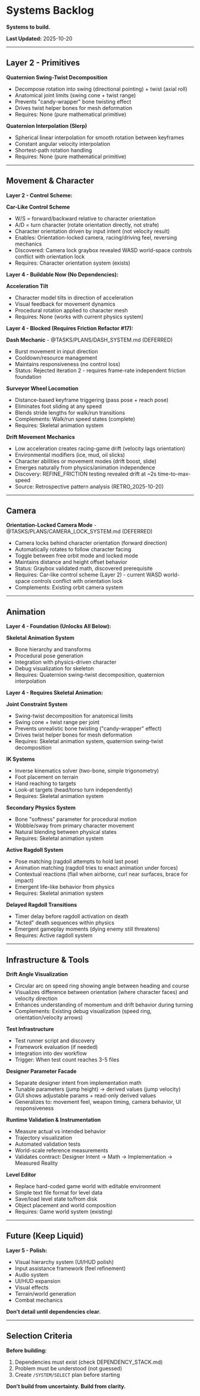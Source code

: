 # Systems Backlog

**Systems to build.**

**Last Updated:** 2025-10-20

---

## Layer 2 - Primitives

**Quaternion Swing-Twist Decomposition**
- Decompose rotation into swing (directional pointing) + twist (axial roll)
- Anatomical joint limits (swing cone + twist range)
- Prevents "candy-wrapper" bone twisting effect
- Drives twist helper bones for mesh deformation
- Requires: None (pure mathematical primitive)

**Quaternion Interpolation (Slerp)**
- Spherical linear interpolation for smooth rotation between keyframes
- Constant angular velocity interpolation
- Shortest-path rotation handling
- Requires: None (pure mathematical primitive)

---

## Movement & Character

**Layer 2 - Control Scheme:**

**Car-Like Control Scheme**
- W/S = forward/backward relative to character orientation
- A/D = turn character (rotate orientation directly, not strafe)
- Character orientation driven by input intent (not velocity result)
- Enables: Orientation-locked camera, racing/driving feel, reversing mechanics
- Discovered: Camera lock graybox revealed WASD world-space controls conflict with orientation lock
- Requires: Character orientation system (exists)

**Layer 4 - Buildable Now (No Dependencies):**

**Acceleration Tilt**
- Character model tilts in direction of acceleration
- Visual feedback for movement dynamics
- Procedural rotation applied to character mesh
- Requires: None (works with current physics system)

**Layer 4 - Blocked (Requires Friction Refactor #17):**

**Dash Mechanic** - @TASKS/PLANS/DASH_SYSTEM.md (DEFERRED)
- Burst movement in input direction
- Cooldown/resource management
- Maintains responsiveness (no control loss)
- Status: Rejected iteration 2 - requires frame-rate independent friction foundation

**Surveyor Wheel Locomotion**
- Distance-based keyframe triggering (pass pose + reach pose)
- Eliminates foot sliding at any speed
- Blends stride lengths for walk/run transitions
- Complements: Walk/run speed states (complete)
- Requires: Skeletal animation system

**Drift Movement Mechanics**
- Low acceleration creates racing-game drift (velocity lags orientation)
- Environmental modifiers (ice, mud, oil slicks)
- Character abilities or movement modes (drift boost, slide)
- Emerges naturally from physics/animation independence
- Discovery: REFINE_FRICTION testing revealed drift at ~2s time-to-max-speed
- Source: Retrospective pattern analysis (RETRO_2025-10-20)

---

## Camera

**Orientation-Locked Camera Mode** - @TASKS/PLANS/CAMERA_LOCK_SYSTEM.md (DEFERRED)
- Camera locks behind character orientation (forward direction)
- Automatically rotates to follow character facing
- Toggle between free orbit mode and locked mode
- Maintains distance and height offset behavior
- Status: Graybox validated math, discovered prerequisite
- Requires: Car-like control scheme (Layer 2) - current WASD world-space controls conflict with orientation lock
- Complements: Existing orbit camera system

---

## Animation

**Layer 4 - Foundation (Unlocks All Below):**

**Skeletal Animation System**
- Bone hierarchy and transforms
- Procedural pose generation
- Integration with physics-driven character
- Debug visualization for skeleton
- Requires: Quaternion swing-twist decomposition, quaternion interpolation

**Layer 4 - Requires Skeletal Animation:**

**Joint Constraint System**
- Swing-twist decomposition for anatomical limits
- Swing cone + twist range per joint
- Prevents unrealistic bone twisting ("candy-wrapper" effect)
- Drives twist helper bones for mesh deformation
- Requires: Skeletal animation system, quaternion swing-twist decomposition

**IK Systems**
- Inverse kinematics solver (two-bone, simple trigonometry)
- Foot placement on terrain
- Hand reaching to targets
- Look-at targets (head/torso turn independently)
- Requires: Skeletal animation system

**Secondary Physics System**
- Bone "softness" parameter for procedural motion
- Wobble/sway from primary character movement
- Natural blending between physical states
- Requires: Skeletal animation system

**Active Ragdoll System**
- Pose matching (ragdoll attempts to hold last pose)
- Animation matching (ragdoll tries to enact animation under forces)
- Contextual reactions (flail when airborne, curl near surfaces, brace for impact)
- Emergent life-like behavior from physics
- Requires: Skeletal animation system

**Delayed Ragdoll Transitions**
- Timer delay before ragdoll activation on death
- "Acted" death sequences within physics
- Emergent gameplay moments (dying enemy still threatens)
- Requires: Active ragdoll system

---

## Infrastructure & Tools

**Drift Angle Visualization**
- Circular arc on speed ring showing angle between heading and course
- Visualizes difference between orientation (where character faces) and velocity direction
- Enhances understanding of momentum and drift behavior during turning
- Complements: Existing debug visualization (speed ring, orientation/velocity arrows)

**Test Infrastructure**
- Test runner script and discovery
- Framework evaluation (if needed)
- Integration into dev workflow
- Trigger: When test count reaches 3-5 files

**Designer Parameter Facade**
- Separate designer intent from implementation math
- Tunable parameters (jump height) → derived values (jump velocity)
- GUI shows adjustable params + read-only derived values
- Generalizes to: movement feel, weapon timing, camera behavior, UI responsiveness

**Runtime Validation & Instrumentation**
- Measure actual vs intended behavior
- Trajectory visualization
- Automated validation tests
- World-scale reference measurements
- Validates contract: Designer Intent → Math → Implementation → Measured Reality

**Level Editor**
- Replace hard-coded game world with editable environment
- Simple text file format for level data
- Save/load level state to/from disk
- Object placement and world composition
- Requires: Game world system (existing)

---

## Future (Keep Liquid)

**Layer 5 - Polish:**
- Visual hierarchy system (UI/HUD polish)
- Input assistance framework (feel refinement)
- Audio system
- UI/HUD expansion
- Visual effects
- Terrain/world generation
- Combat mechanics

**Don't detail until dependencies clear.**

---

## Selection Criteria

**Before building:**
1. Dependencies must exist (check DEPENDENCY_STACK.md)
2. Problem must be understood (not guessed)
3. Create `/SYSTEM/SELECT` plan before starting

**Don't build from uncertainty. Build from clarity.**
